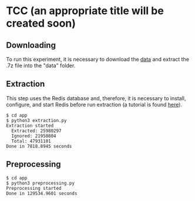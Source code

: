 # TCC (an appropriate title will be created soon)

## Downloading

To run this experiment, it is necessary to download the [data](https://archive.org/download/stackexchange/stackoverflow.com-Posts.7z) and extract the .7z file into the "data" folder. 

## Extraction

This step uses the Redis database and, therefore, it is necessary to install, configure, and start Redis before run extraction (a tutorial is found [here](https://redis.io/topics/quickstart)).

```
$ cd app
$ python3 extraction.py
Extraction started
  Extracted: 25980297
  Ignored: 21950804
  Total: 47931101
Done in 7818.8945 seconds
```

## Preprocessing
```
$ cd app
$ python3 preprocessing.py
Preprocessing started
Done in 129534.9601 seconds
```